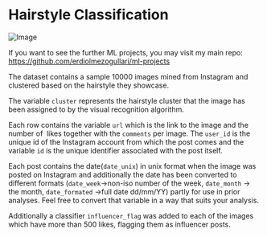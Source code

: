 # Hairstyle Classification
![Image](https://howng.com/wp-content/uploads/2016/10/traditional-hairstyles-e1477039899416.jpg)

If you want to see the further ML projects, you may visit my main repo: https://github.com/erdiolmezogullari/ml-projects

The dataset contains a sample 10000 images mined from Instagram 
and clustered based on the hairstyle they showcase.  
 
The variable `cluster`  represents the hairstyle cluster that the image has been assigned to by 
the visual recognition algorithm. 
 
Each row contains the variable `url` which is the link to the image and  the number of ​ likes 
together with the `comments` per image.  The `user_id`  is the unique id of the Instagram account 
from which the post comes and the variable  `id`  is the unique identifier associated with the post 
itself.

Each post contains the date(`date_unix`)  in unix format when the image was posted on 
Instagram and additionally the date has been converted to different formats (`date_week`->non-iso number of the week, `date_month`  -> the month, `date_formated` ->full date dd/mm/YY) partly 
for use in prior analyses. Feel free to convert that variable in a way that suits your analysis. 
 
Additionally a classifier `influencer_flag` was added to each of the images which have more than 
500 likes, flagging them as influencer posts.  

